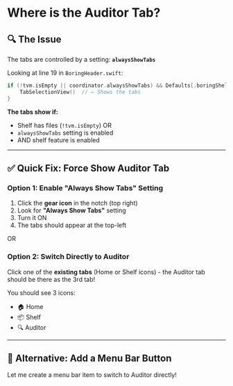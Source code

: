 # Where is the Auditor Tab?

## 🔍 The Issue

The tabs are controlled by a setting: **`alwaysShowTabs`**

Looking at line 19 in `BoringHeader.swift`:
```swift
if (!tvm.isEmpty || coordinator.alwaysShowTabs) && Defaults[.boringShelf] {
    TabSelectionView()  // ← Shows the tabs
}
```

**The tabs show if:**
- Shelf has files (`!tvm.isEmpty`) OR
- `alwaysShowTabs` setting is enabled
- AND shelf feature is enabled

---

## ✅ **Quick Fix: Force Show Auditor Tab**

### **Option 1: Enable "Always Show Tabs" Setting**

1. Click the **gear icon** in the notch (top right)
2. Look for **"Always Show Tabs"** setting
3. Turn it ON
4. The tabs should appear at the top-left

OR

### **Option 2: Switch Directly to Auditor**

Click one of the **existing tabs** (Home or Shelf icons) - the Auditor tab should be there as the 3rd tab!

You should see 3 icons:
- 🏠 Home
- 📦 Shelf
- 🔍 Auditor

---

## 🎯 **Alternative: Add a Menu Bar Button**

Let me create a menu bar item to switch to Auditor directly!

